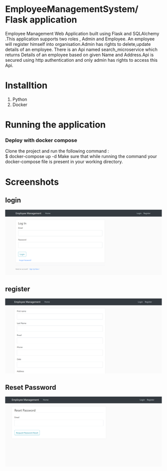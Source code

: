 # EmployeeManagementSystem/ Flask application
Employee Management Web Application built using Flask and SQLAlchemy .This application supports two roles , Admin and Employee. An employee will register himself into organisation.Admin has rights to delete,update details of an employee.
There is an Api named search_microservice which returns Details of an employee based on given Name and Address.Api is secured using http authentication and only admin has rights to access this Api.

# Installtion
1) Python
2) Docker

# Running the application
### Deploy with docker compose
Clone the project and run the following command : <br/>
$ docker-compose up -d
Make sure that while running the command your docker-compose file is present in your working directory.

# Screenshots

## login
![GitHub Logo](https://github.com/iamayushm/EmployeeManagementSystem/blob/fbec0e89e97145b6190ea98afd382a11c35594e4/login.PNG)

## register
![GitHub Logo](https://github.com/iamayushm/EmployeeManagementSystem/blob/9f16c95e7f4b2c32072de102fccd44616e0b9100/register.PNG)



## Reset Password
![GitHub Logo](https://github.com/iamayushm/EmployeeManagementSystem/blob/18a605eb62b4c90898db922a41646b164959e63f/ResetPassword.PNG)




